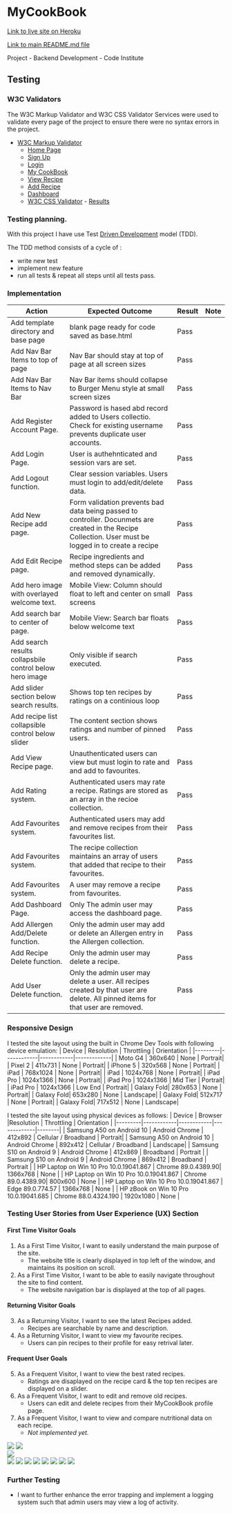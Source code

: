 ﻿# MyCookBook
[Link to live site on Heroku](https://ci-cookbook.herokuapp.com/)

[Link to main README.md file](https://github.com/coder187/ci_ms3_cookbook/blob/main/README.md)
                              


Project - Backend Development - Code Institute

## Testing

### W3C Validators
The W3C Markup Validator and W3C CSS Validator Services were used to validate every page of the project to ensure there were no syntax errors in the project.

*   [W3C Markup Validator](https://jigsaw.w3.org/css-validator/) 
    * [Home Page](https://raw.githubusercontent.com/coder187/ci_ms3_cookbook/main/supp/images/screenie/home.png)
    * [Sign Up](https://raw.githubusercontent.com/coder187/ci_ms3_cookbook/main/supp/images/screenie/register.png)
    * [Login](https://raw.githubusercontent.com/coder187/ci_ms3_cookbook/main/supp/images/screenie/login.png)
    * [My CookBook](https://raw.githubusercontent.com/coder187/ci_ms3_cookbook/main/supp/images/screenie/profile.png)
    * [View Recipe ](https://raw.githubusercontent.com/coder187/ci_ms3_cookbook/main/supp/images/screenie/view_recipe.png)
    * [Add Recipe ](https://raw.githubusercontent.com/coder187/ci_ms3_cookbook/main/supp/images/screenie/add_recipe.png)
    * [Dashboard](https://raw.githubusercontent.com/coder187/ci_ms3_cookbook/main/supp/images/screenie/dashboard.png)   
    *  [W3C CSS Validator](https://jigsaw.w3.org/css-validator/) - [Results](https://raw.githubusercontent.com/coder187/ci_ms3_cookbook/main/supp/images/screenie/css_validate.png)



### Testing planning.
With this project I have use Test [Driven Development](https://en.wikipedia.org/wiki/Test-driven_development) model (TDD).

The TDD method consists of a cycle of :
* write new test
* implement new feature
* run all tests & repeat all steps until all tests pass.

### Implementation

| Action      | Expected Outcome | Result | Note |
| ----------- | ---------------- | -------| -----|
| Add template directory and base page | blank page ready for code saved as base.html | Pass ||
| Add Nav Bar Items to top of page | Nav Bar should stay at top of page at all screen sizes | Pass ||
| Add Nav Bar Items to Nav Bar | Nav Bar items should collapse to Burger Menu style at small screen sizes | Pass ||
| Add Register Account Page. | Password is hased abd record added to Users collectio. Check for existing username prevents duplicate user accounts. | Pass ||
| Add Login Page. | User is authehnticated and session vars are set. | Pass ||
| Add Logout function. | Clear session variables. Users must login to add/edit/delete data. | Pass ||
| Add New Recipe add page. | Form validation prevents bad data being passed to controller. Docunmets are created in the Recipe Collection. User must be logged in to create a recipe | Pass ||
| Add Edit Recipe page. | Recipe ingredients and method steps can be added and removed dynamically. | Pass ||
| Add hero image with overlayed welcome text. | Mobile View: Column should float to left and center on small screens | Pass ||
| Add search bar to center of page. | Mobile View: Search bar floats below welcome text | Pass ||
| Add search results collapsbile control below hero image| Only visible if search executed. | Pass ||
| Add slider section below search results. | Shows top ten recipes by ratings on a continious loop| Pass ||
| Add recipe list collapsible control below slider| The content section shows ratings and number of pinned users.| Pass ||
| Add View Recipe page. | Unauthenticated users can view but must login to rate and and add to favourites. | Pass ||
| Add Rating system. | Authenticated users  may rate a recipe. Ratings are stored as an array in the recioe collection. | Pass ||
| Add Favourites system. | Authenticated users may add and remove recipes from their favourites list. | Pass ||
| Add Favourites system. | The recipe collection maintains an array of users that added that recipe to their favourites. | Pass ||
| Add Favourites system. | A user may remove a recipe from favourites. | Pass ||
| Add Dashboard Page. | Only The admin user may access the dashboard page. | Pass ||
| Add Allergen Add/Delete function. | Only the admin user may add or delete an Allergen entry in the Allergen collection.| Pass ||
| Add Recipe Delete function. | Only the admin user may delete a recipe.| Pass ||
| Add User Delete function. | Only the admin user may delete a user. All recipes created by that user are delete. All pinned items for that user are removed.| Pass ||

### Responsive Design
I tested the site layout using the built in  Chrome Dev Tools with following device emulation:
| Device | Resolution | Throttling | Orientation |
|---------|------------|------------|-------------|
| Moto G4 | 360x640 | None | Portrait|
| Pixel 2 | 411x731 | None | Portrait|
| iPhone 5 | 320x568 | None | Portrait|
| iPad | 768x1024 | None | Portrait|
| iPad | 1024x768 | None | Portrait|
| iPad Pro | 1024x1366 | None | Portrait|
| iPad Pro | 1024x1366 | Mid Tier | Portrait|
| iPad Pro | 1024x1366 | Low End | Portrait|
| Galaxy Fold| 280x653 | None | Portrait|
| Galaxy Fold| 653x280 | None | Landscape|
| Galaxy Fold| 512x717 | None | Portrait|
| Galaxy Fold| 717x512 | None | Landscape|

I tested the site layout using physical devices as follows:
| Device | Browser |Resolution | Throttling | Orientation |
|---------|------------|------------|-------------|--------|
| Samsung A50 on Android 10 | Android Chrome | 412x892 | Cellular / Broadband | Portrait|
| Samsung A50 on Android 10 | Android Chrome | 892x412 | Cellular / Broadband | Landscape|
| Samsung S10 on Android 9 | Android Chrome | 412x869 | Broadband | Portrait |
| Samsung S10 on Android 9 | Android Chrome | 869x412 | Broadband | Portrait |
| HP Laptop on Win 10 Pro 10.0.19041.867 | Chrome 89.0.4389.90| 1366x768 | None |
| HP Laptop on Win 10 Pro 10.0.19041.867 | Chrome 89.0.4389.90| 800x600 | None |
| HP Laptop on Win 10 Pro 10.0.19041.867 | Edge 89.0.774.57 | 1366x768 | None |
| HP zBook on Win 10 Pro 10.0.19041.685 | Chrome 88.0.4324.190 | 1920x1080 | None |

### Testing User Stories from User Experience (UX) Section

#### First Time Visitor Goals
1. As a First Time Visitor, I want to easily understand the main purpose of the site.
    * The website title is clearly displayed in top left of the window, and maintains its position on scroll.
2. As a First Time Visitor, I want to be able to easily navigate throughout the site to find content.
    * The website navigation bar is displayed at the top of all pages.

#### Returning Visitor Goals
3. As a Returning Visitor, I want to see the latest Recipes added.
    * Recipes are searchable by name and description.
4. As a Returning Visitor, I want to view my favourite recipes.
    * Users can pin recipes to their profile for easy retrival later.

#### Frequent User Goals
5. As a Frequent Visitor, I want to view the best rated recipes.
    * Ratings are disaplayed on the recipe card & the top ten recipes are displayed on a slider.
6. As a Frequent Visitor, I want to edit and remove old recipes.
    * Users can edit and delete recipes from their MyCookBook profile page.
7. As a Frequent Visitor, I want to view and compare nutritional data on each recipe.
    * *Not implemented yet.*

  ![](https://raw.githubusercontent.com/coder187/ci_ms3_cookbook/main/supp/images/screenie/us/user_st_1.png)
  ![](https://raw.githubusercontent.com/coder187/ci_ms3_cookbook/main/supp/images/screenie/us/user_st_2.png)   
  ![](https://raw.githubusercontent.com/coder187/ci_ms3_cookbook/main/supp/images/screenie/us/user_st_3.png)   
  ![](https://raw.githubusercontent.com/coder187/ci_ms3_cookbook/main/supp/images/screenie/us/user_st_4.png)
  ![](https://raw.githubusercontent.com/coder187/ci_ms3_cookbook/main/supp/images/screenie/us/user_st_5_profile.png)
  ![](https://raw.githubusercontent.com/coder187/ci_ms3_cookbook/main/supp/images/screenie/us/user_st_6_add.png)
  ![](https://raw.githubusercontent.com/coder187/ci_ms3_cookbook/main/supp/images/screenie/us/user_st_7_edit.png)
  ![](https://raw.githubusercontent.com/coder187/ci_ms3_cookbook/main/supp/images/screenie/us/user_st_8_view1.png)
  ![](https://raw.githubusercontent.com/coder187/ci_ms3_cookbook/main/supp/images/screenie/us/user_st_9_view2.png)
  ![](https://raw.githubusercontent.com/coder187/ci_ms3_cookbook/main/supp/images/screenie/us/user_st_10_dash1.png)
  ![](https://raw.githubusercontent.com/coder187/ci_ms3_cookbook/main/supp/images/screenie/us/user_st_11_dash2.png)


### Further Testing
  * I want to further enhance the error trapping and implement a logging system such that admin users may view a log of activity.
  